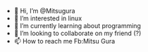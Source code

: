 - 👋 Hi, I’m @Mitsugura
- 👀 I’m interested in linux
- 🌱 I’m currently learning about programming
- 💞️ I’m looking to collaborate on my friend (?)
- 📫 How to reach me Fb:Mitsu Gura

<!---
Mitsugura/Mitsugura is a ✨ special ✨ repository because its `README.md` (this file) appears on your GitHub profile.
You can click the Preview link to take a look at your changes.
--->
